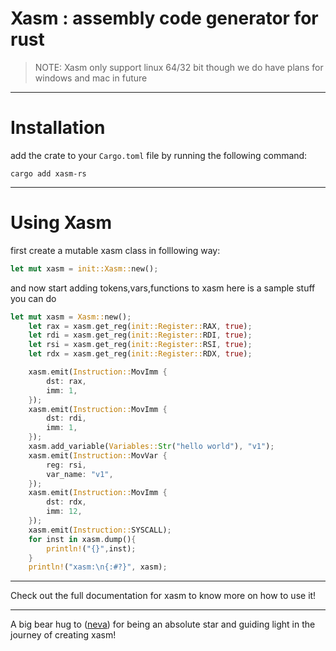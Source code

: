 # Xasm : assembly code generator for rust
> NOTE: Xasm only support linux 64/32 bit though we do have plans for windows and mac in future
---
# Installation
add the crate to your ``Cargo.toml`` file by running the following command:
```
cargo add xasm-rs
```
---
# Using Xasm
first create a mutable xasm class in folllowing way:
```rust
let mut xasm = init::Xasm::new();
```
and now start adding tokens,vars,functions to xasm
here is a sample stuff you can do
```rust
let mut xasm = Xasm::new();
    let rax = xasm.get_reg(init::Register::RAX, true);
    let rdi = xasm.get_reg(init::Register::RDI, true);
    let rsi = xasm.get_reg(init::Register::RSI, true);
    let rdx = xasm.get_reg(init::Register::RDX, true);

    xasm.emit(Instruction::MovImm {
        dst: rax,
        imm: 1,
    });
    xasm.emit(Instruction::MovImm {
        dst: rdi,
        imm: 1,
    });
    xasm.add_variable(Variables::Str("hello world"), "v1");
    xasm.emit(Instruction::MovVar {
        reg: rsi,
        var_name: "v1",
    });
    xasm.emit(Instruction::MovImm {
        dst: rdx,
        imm: 12,
    });
    xasm.emit(Instruction::SYSCALL);
    for inst in xasm.dump(){
        println!("{}",inst);
    }
    println!("xasm:\n{:#?}", xasm);
```
---
Check out the full documentation for xasm to know more on how to use it!

---

A big bear hug to ([neva](https://github.com/nevakrien)) for being an absolute star and guiding light in the journey of creating xasm!
